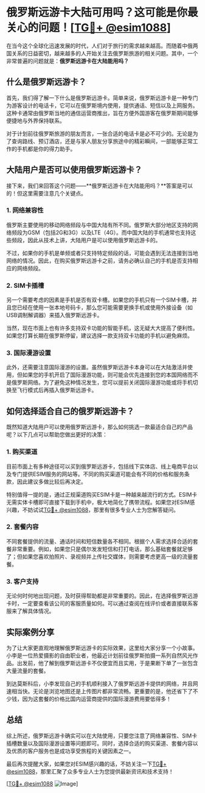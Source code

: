# 俄罗斯远游卡大陆可用吗？这可能是你最关心的问题！[[TG💪+ @esim1088](https://t.me/s/esim1088)]

在当今这个全球化迅速发展的时代，人们对于旅行的需求越来越高。而随着中俄两国关系的日益密切，越来越多的人开始关注去俄罗斯旅游的相关问题。其中，一个非常普遍的问题就是：**俄罗斯远游卡在大陆能用吗？**

## 什么是俄罗斯远游卡？

首先，我们得了解一下什么是俄罗斯远游卡。简单来说，俄罗斯远游卡是一种专门为游客设计的电话卡，它可以在俄罗斯境内使用，提供通话、短信以及上网服务。这种卡通常由俄罗斯当地的通信运营商推出，旨在方便外国游客在俄罗斯期间能够便捷地与外界保持联系。

对于计划前往俄罗斯旅游的朋友而言，一张合适的电话卡是必不可少的。无论是为了查询路线、预订酒店，还是与家人朋友分享旅途中的精彩瞬间，一部能够正常工作的手机都是你的得力助手。

## 大陆用户是否可以使用俄罗斯远游卡？

接下来，我们来回答这个问题——**俄罗斯远游卡在大陆能用吗？**答案是可以的！但这里需要注意几个关键点。

### 1. 网络兼容性

俄罗斯主要使用的移动网络频段与中国大陆有所不同。俄罗斯大部分地区支持的网络频段为GSM（包括2G和3G）以及LTE（4G）。而中国大陆的手机通常也支持这些频段，因此从技术上讲，大陆用户是可以使用俄罗斯远游卡的。

不过，如果你的手机是单频或者只支持特定频段的话，可能会遇到无法连接到当地网络的情况。因此，在购买俄罗斯远游卡之前，请务必确认自己的手机是否支持相应的网络频段。

### 2. SIM卡插槽

另一个需要考虑的因素是手机是否有双卡槽。如果您的手机只有一个SIM卡槽，并且您已经在使用一张本地号码卡，那么您可能需要更换手机或使用外接设备（如USB调制解调器）来插入俄罗斯远游卡。

当然，现在市面上也有许多支持双卡功能的智能手机，这无疑大大提高了便利性。如果您打算长期在俄罗斯停留，建议选择一款支持双卡功能的手机以避免麻烦。

### 3. 国际漫游设置

此外，还需要注意国际漫游的设置。虽然俄罗斯远游卡本身可以在大陆激活并使用，但如果您的手机开启了国际漫游功能，则可能会优先连接到您的本国网络而不是俄罗斯网络。为了避免这种情况发生，您可以提前关闭国际漫游功能或将手机切换至飞行模式后再插入俄罗斯远游卡。

## 如何选择适合自己的俄罗斯远游卡？

既然知道大陆用户可以使用俄罗斯远游卡，那么如何挑选一款最适合自己的产品呢？以下几点可以帮助您做出更好的决策：

### 1. 购买渠道

目前市面上有多种途径可以买到俄罗斯远游卡，包括线下实体店、线上电商平台以及专门提供ESIM服务的网站等。不同的购买渠道可能会有不同的价格和服务条款，因此建议多做比较后再决定。

特别值得一提的是，通过正规渠道购买ESIM卡是一种越来越流行的方式。ESIM卡无需实体卡槽即可直接下载到手机中，极大地简化了携带流程。如果您对ESIM感兴趣，不妨试试[TG💪+ @esim1088](https://t.me/s/esim1088)，那里有很多专业人士为您解答疑问。

### 2. 套餐内容

不同套餐提供的流量、通话时间和短信数量各不相同。根据个人需求选择合适的套餐非常重要。例如，如果您只是偶尔发发短信和打打电话，那么基础套餐就足够了；但如果您喜欢拍照片、录视频并上传社交媒体，则需要考虑更高一级的流量套餐。

### 3. 客户支持

无论何时何地出现问题，及时获得帮助都是非常重要的。因此，在选择俄罗斯远游卡时，一定要查看该公司的客服质量如何。可以通过查阅在线评价或者直接联系客服来了解具体情况。

## 实际案例分享

为了让大家更直观地理解俄罗斯远游卡的实际效果，这里给大家分享一个小故事。小李是一位热爱摄影的自由职业者，他最近计划前往俄罗斯拍摄一系列自然风光作品。出发前，他了解到俄罗斯远游卡不仅便宜而且实用，于是果断下单了一张包含大量流量的套餐。

到达莫斯科后，小李发现自己的手机顺利接入了俄罗斯远游卡提供的网络，并且网速相当快。无论是浏览地图还是上传图片都非常流畅。更重要的是，他还省下了不少钱，因为这套餐的价格比国内运营商提供的国际漫游费用要低得多！

## 总结

综上所述，俄罗斯远游卡确实可以在大陆使用，只要您注意了网络兼容性、SIM卡插槽数量以及国际漫游设置等问题即可。同时，选择合适的购买渠道、套餐内容以及优质的客户服务也是成功享受旅程的关键因素之一。

最后再次提醒大家，如果您对ESIM感兴趣的话，不妨关注一下[TG💪+ @esim1088](https://t.me/s/esim1088)，那里汇聚了众多专业人士为您提供最新资讯和技术支持！

[[TG💪+ @esim1088](https://t.me/s/esim1088) ![Image](https://i.postimg.cc/4NQfJmqS/Snipaste-2025-05-13-00-14-12.png)]